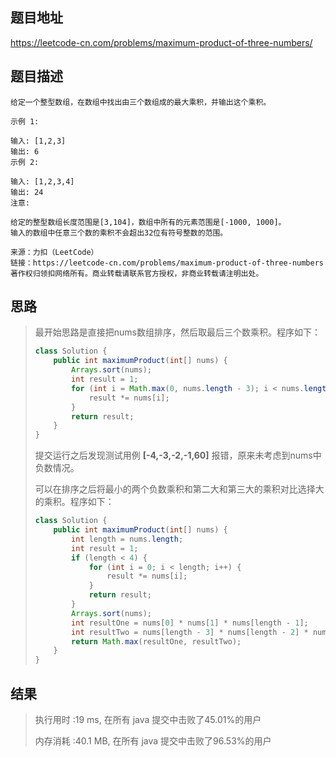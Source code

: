 
## 题目地址
 https://leetcode-cn.com/problems/maximum-product-of-three-numbers/ 

## 题目描述
```
给定一个整型数组，在数组中找出由三个数组成的最大乘积，并输出这个乘积。

示例 1:

输入: [1,2,3]
输出: 6
示例 2:

输入: [1,2,3,4]
输出: 24
注意:

给定的整型数组长度范围是[3,104]，数组中所有的元素范围是[-1000, 1000]。
输入的数组中任意三个数的乘积不会超出32位有符号整数的范围。

来源：力扣（LeetCode）
链接：https://leetcode-cn.com/problems/maximum-product-of-three-numbers
著作权归领扣网络所有。商业转载请联系官方授权，非商业转载请注明出处。
```

## 思路

>   最开始思路是直接把nums数组排序，然后取最后三个数乘积。程序如下：
>
>   ```java
>   class Solution {
>       public int maximumProduct(int[] nums) {
>           Arrays.sort(nums);
>           int result = 1;
>           for (int i = Math.max(0, nums.length - 3); i < nums.length; i++) {
>               result *= nums[i];
>           }
>           return result;
>       }
>   }
>   ```
>
>   提交运行之后发现测试用例  **[-4,-3,-2,-1,60]**  报错，原来未考虑到nums中负数情况。
>
>   可以在排序之后将最小的两个负数乘积和第二大和第三大的乘积对比选择大的乘积。程序如下：
>
>   ```java
>   class Solution {
>       public int maximumProduct(int[] nums) {
>           int length = nums.length;
>           int result = 1;
>           if (length < 4) {
>               for (int i = 0; i < length; i++) {
>                   result *= nums[i];
>               }
>               return result;
>           }
>           Arrays.sort(nums);
>           int resultOne = nums[0] * nums[1] * nums[length - 1];
>           int resultTwo = nums[length - 3] * nums[length - 2] * nums[length - 1];
>           return Math.max(resultOne, resultTwo);
>       }
>   }
>   ```
>
>   

## 结果

> 执行用时 :19 ms, 在所有 java 提交中击败了45.01%的用户
>
> 内存消耗 :40.1 MB, 在所有 java 提交中击败了96.53%的用户
